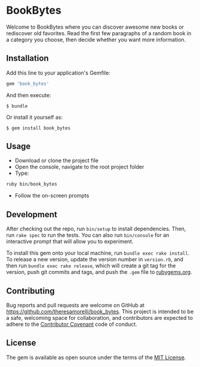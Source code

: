# BookBytes

Welcome to BookBytes where you can discover awesome new books or rediscover old favorites. Read the first few paragraphs of a random book in a category you choose, then decide whether you want more information.

## Installation

Add this line to your application's Gemfile:

```ruby
gem 'book_bytes'
```

And then execute:

    $ bundle

Or install it yourself as:

    $ gem install book_bytes

## Usage

- Download or clone the project file
- Open the console, navigate to the root project folder
- Type:
```ruby
ruby bin/book_bytes
```
- Follow the on-screen prompts

## Development

After checking out the repo, run `bin/setup` to install dependencies. Then, run `rake spec` to run the tests. You can also run `bin/console` for an interactive prompt that will allow you to experiment.

To install this gem onto your local machine, run `bundle exec rake install`. To release a new version, update the version number in `version.rb`, and then run `bundle exec rake release`, which will create a git tag for the version, push git commits and tags, and push the `.gem` file to [rubygems.org](https://rubygems.org).

## Contributing

Bug reports and pull requests are welcome on GitHub at https://github.com/theresamorelli/book_bytes. This project is intended to be a safe, welcoming space for collaboration, and contributors are expected to adhere to the [Contributor Covenant](http://contributor-covenant.org) code of conduct.

## License

The gem is available as open source under the terms of the [MIT License](https://opensource.org/licenses/MIT).
